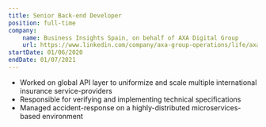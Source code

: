 ```yaml
---
title: Senior Back-end Developer
position: full-time
company:
    name: Business Insights Spain, on behalf of AXA Digital Group
    url: https://www.linkedin.com/company/axa-group-operations/life/axa-technology-engine/?viewAsMember=true
startDate: 01/06/2020
endDate: 01/07/2021
---
```

- Worked on global API layer to uniformize and scale multiple international insurance service-providers
- Responsible for verifying and implementing technical specifications
- Managed accident-response on a highly-distributed microservices-based environment